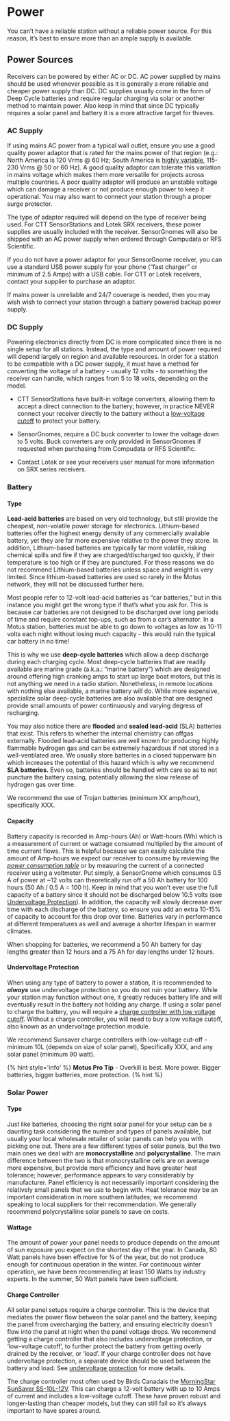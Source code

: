 # Power

You can’t have a reliable station without a reliable power source. For
this reason, it’s best to ensure more than an ample supply is available.

## Power Sources

Receivers can be powered by either AC or DC. AC power supplied by mains
should be used whenever possible as it is generally a more reliable and
cheaper power supply than DC. DC supplies usually come in the form of
Deep Cycle batteries and require regular charging via solar or another
method to maintain power. Also keep in mind that since DC typically
requires a solar panel and battery it is a more attractive target for
thieves.

### AC Supply

If using mains AC power from a typical wall outlet, ensure you use a
good quality power adaptor that is rated for the mains power of that
region (e.g.: North America is 120 Vrms @ 60 Hz; South America is
[<u>highly
variable</u>](https://www.tripsavvy.com/south-america-outlets-and-adapters-1637155),
115-230 Vrms @ 50 or 60 Hz). A good quality adaptor can tolerate this
variation in mains voltage which makes them more versatile for projects
across multiple countries. A poor quality adaptor will produce an
unstable voltage which can damage a receiver or not produce enough power
to keep it operational. You may also want to connect your station
through a proper surge protector.

The type of adaptor required will depend on the type of receiver being
used. For CTT SensorStations and Lotek SRX receivers, these power
supplies are usually included with the receiver. SensorGnomes will also
be shipped with an AC power supply when ordered through Compudata or RFS
Scientific.

If you do not have a power adaptor for your SensorGnome receiver, you
can use a standard USB power supply for your phone (“fast charger” or
minimum of 2.5 Amps) with a USB cable. For CTT or Lotek receivers,
contact your supplier to purchase an adaptor.

If mains power is unreliable and 24/7 coverage is needed, then you may
wish wish to connect your station through a battery powered backup power
supply.

### DC Supply

Powering electronics directly from DC is more complicated since there is
no single setup for all stations. Instead, the type and amount of power
required will depend largely on region and available resources. In order
for a station to be compatible with a DC power supply, it must have a
method for converting the voltage of a battery - usually 12 volts - to
something the receiver can handle, which ranges from 5 to 18 volts,
depending on the model.

-   CTT SensorStations have built-in voltage converters, allowing them
    to accept a direct connection to the battery; however, in practice
    NEVER connect your receiver directly to the battery without a
    [<u>low-voltage cutoff</u>](#undervoltage-protection) to protect
    your battery.

-   SensorGnomes, require a DC buck converter to lower the voltage down
    to 5 volts. Buck converters are only provided in SensorGnomes if
    requested when purchasing from Compudata or RFS Scientific.

-   Contact Lotek or see your receivers user manual for more information
    on SRX series receivers.

### Battery

#### Type

**Lead-acid batteries** are based on very old technology, but still
provide the cheapest, non-volatile power storage for electronics.
Lithium-based batteries offer the highest energy density of any
commercially available battery, yet they are far more expensive relative
to the power they store. In addition, Lithium-based batteries are
typically far more volatile, risking chemical spills and fire if they
are charged/discharged too quickly, if their temperature is too high or
if they are punctured. For these reasons we do not recommend
Lithium-based batteries unless space and weight is very limited. Since
lithium-based batteries are used so rarely in the Motus network, they
will not be discussed further here.

Most people refer to 12-volt lead-acid batteries as “car batteries,” but
in this instance you might get the wrong type if that’s what you ask
for. This is because car batteries are not designed to be discharged
over long periods of time and require constant top-ups, such as from a
car’s alternator. In a Motus station, batteries must be able to go down
to voltages as low as 10-11 volts each night without losing much
capacity - this would ruin the typical car battery in no time!

This is why we use **deep-cycle batteries** which allow a deep discharge
during each charging cycle. Most deep-cycle batteries that are readily
available are marine grade (a.k.a.: “marine battery”) which are designed
around offering high cranking amps to start up large boat motors, but
this is not anything we need in a radio station. Nonetheless, in remote
locations with nothing else available, a marine battery will do. While
more expensive, specialize solar deep-cycle batteries are also available
that are designed provide small amounts of power continuously and
varying degress of recharging.

You may also notice there are **flooded** and **sealed lead-acid** (SLA)
batteries that exist. This refers to whether the internal chemistry can
offgas externally. Flooded lead-acid batteries are well known for
producing highly flammable hydrogen gas and can be extremely hazardous
if not stored in a well-ventilated area. We usually store batteries in a
closed tupperware bin which increases the potential of this hazard which
is why we recommend **SLA batteries.** Even so, batteries should be
handled with care so as to not puncture the battery casing, potentially
allowing the slow release of hydrogen gas over time.

We recommend the use of Trojan batteries (minimum XX amp/hour),
specifically XXX.

#### Capacity

Battery capacity is recorded in Amp-hours (Ah) or Watt-hours (Wh) which
is a measurement of current or wattage consumed multiplied by the amount
of time current flows. This is helpful because we can easily calculate
the amount of Amp-hours we expect our receiver to consume by reviewing
the [*<u>power consumption
table</u>*](#appendix-b-receiver-power-consumption-table) or by
measuring the current of a connected receiver using a voltmeter. Put
simply, a SensorGnome which consumes 0.5 A of power at \~12 volts can
theoretically run off a 50 Ah battery for 100 hours (50 Ah / 0.5 A = 100
h). Keep in mind that you won’t ever use the full capacity of a battery
since it should not be discharged below 10.5 volts (see [<u>Undervoltage
Protection</u>](#undervoltage-protection)). In addition, the capacity
will slowly decrease over time with each discharge of the battery, so
ensure you add an extra 10-15% of capacity to account for this drop over
time. Batteries vary in performance at different temperatures as well
and average a shorter lifespan in warmer climates.

When shopping for batteries, we recommend a 50 Ah battery for day
lengths greater than 12 hours and a 75 Ah for day lengths under 12
hours.

#### Undervoltage Protection

When using any type of battery to power a station, it is recommended to
***always*** use undervoltage protection so you do not ruin your
battery. While your station may function without one, it greatly reduces
battery life and will eventually result in the battery not holding any
charge. If using a solar panel to charge the battery, you will require a
[<u>charge controller with low voltage cutoff</u>](#charge-controller).
Without a charge controller, you will need to buy a low voltage cutoff,
also known as an undervoltage protection module.

We recommend Sunsaver charge controllers with low-voltage cut-off -
minimum 10L (depends on size of solar panel), Specifically XXX, and any
solar panel (minimum 90 watt).

{% hint style='info' %}
**Motus Pro Tip** - Overkill is best. More power. Bigger batteries, bigger batteries, more protection.
{% hint %}

### Solar Power

#### Type

Just like batteries, choosing the right solar panel for your setup can
be a daunting task considering the number and types of panels available,
but usually your local wholesale retailer of solar panels can help you
with picking one out. There are a few different types of solar panels,
but the two main ones we deal with are **monocrystalline** and
**polycrystalline**. The main difference between the two is that
monocrystalline cells are on average more expensive, but provide more
efficiency and have greater heat tolerance; however, performance appears
to vary considerably by manufacturer. Panel efficiency is not
necessarily important considering the relatively small panels that we
use to begin with. Heat tolerance may be an important consideration in
more southern latitudes; we recommend speaking to local suppliers for
their recommendation. We generally recommend polycrystalline solar
panels to save on costs.

#### Wattage

The amount of power your panel needs to produce depends on the amount of
sun exposure you expect on the shortest day of the year. In Canada, 80
Watt panels have been effective for ¾ of the year, but do not produce
enough for continuous operation in the winter. For continuous winter
operation, we have been recommending at least 150 Watts by industry
experts. In the summer, 50 Watt panels have been sufficient.

#### Charge Controller

All solar panel setups require a charge controller. This is the device
that mediates the power flow between the solar panel and the battery,
keeping the panel from overcharging the battery, and ensuring
electricity doesn’t flow into the panel at night when the panel voltage
drops. We recommend getting a charge controller that also includes
undervoltage protection, or ‘low-voltage cutoff’, to further protect the
battery from getting overly drained by the receiver, or ‘load’. If your
charge controller does not have undervoltage protection, a separate
device should be used between the battery and load. See [<u>undervoltage
protection</u>](#undervoltage-protection) for more details.

The charge controller most often used by Birds Canadais the
[<u>MorningStar SunSaver
SS-10L-12V</u>](https://www.morningstarcorp.com/products/sunsaver/).
This can charge a 12-volt battery with up to 10 Amps of current and
includes a low-voltage cutoff. These have proven robust and
longer-lasting than cheaper models, but they can still fail so it’s
always important to have spares around.
